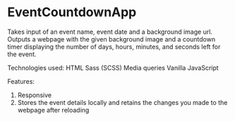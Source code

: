 # EventCountdownApp
Takes input of an event name, event date and a background image url. 
Outputs a webpage with the given background image and a countdown timer displaying the number of days, hours, minutes, and seconds left for the event.

Technologies used:
HTML
Sass (SCSS)
Media queries 
Vanilla JavaScript

Features: 
1. Responsive
2. Stores the event details locally and retains the changes you made to the webpage after reloading 
